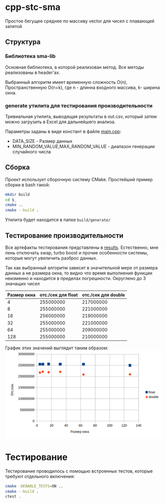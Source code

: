 # cpp-stc-sma
Простое бегущее среднее по массиву vector для чисел с плавающей запятой

## Структура
### Библиотека sma-lib
Основная библиотека, в которой реализован метод. Все методы реализованы в header'ах.

Выбранный алгоритм имеет временную сложность O(n), Пространственную O(n+k), где n - длинна входного массива, k- ширина окна.
### generate утилита для тестирования производительности
Тривиальная утилита, выводящая результаты в out.csv, который затем можно загрузить в Excel для дальнейшего анализа.

Параметры заданы в виде констант в файле [main.cpp](/generate/src/main.cpp):
* DATA_SIZE - Размер данных
* MIN_RANDOM_VALUE,MAX_RANDOM_VALUE - диапазон генерации случайного числа

## Сборка
Проект использует сборочную систему CMake. Простейший пример сборки в bash такой:
```bash
mkdir build
cd $_
cmake ..
cmake --build .
```
Утилита будет находится в папке `build/generate/`

## Тестирование производительности
Все артефакты тестирования представлены в [results](/results). Естественно, мне лень отключать swap, turbo boost и прочие особенности системы, которые могут увеличить разброс данных.

Так как выбранный алгоритм зависит в значительной мере от размера данных а не размера окна, то видно что время выполнения функции неизменно и находится в пределах погрешности. Округлено до 3 значащих чисел

| Размер окна | отс./сек для float |  отс./сек для double |
|-------------|--------------------|----------------------|
| 4           | 255000000          | 217000000            |
| 8           | 255000000          | 221000000            |
| 16          | 256000000          | 219000000            |
| 32          | 255000000          | 221000000            |
| 64          | 255000000          | 209000000            |
| 128         | 255000000          | 210000000            |


График этих значений выглядит таким образом:
![img](/results/graph.png)

# Тестирование
Тестирование проводилось с помощью встроенных тестов, которые требуют отдельного включения:

```bash
cmake -DENABLE_TESTS=ON ..
cmake --build .
ctest .
```